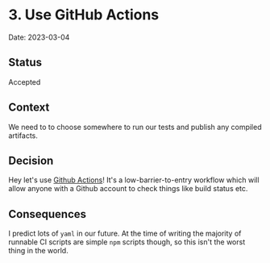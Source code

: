 # 3. Use GitHub Actions

Date: 2023-03-04

## Status

Accepted

## Context

We need to to choose somewhere to run our tests and publish any compiled artifacts.

## Decision

Hey let's use [Github Actions](https://github.com/features/actions)! It's a low-barrier-to-entry workflow which will allow anyone with a Github account to check things like build status etc.

## Consequences

I predict lots of `yaml` in our future. At the time of writing the majority of runnable CI scripts are simple `npm` scripts though, so this isn't the worst thing in the world.
